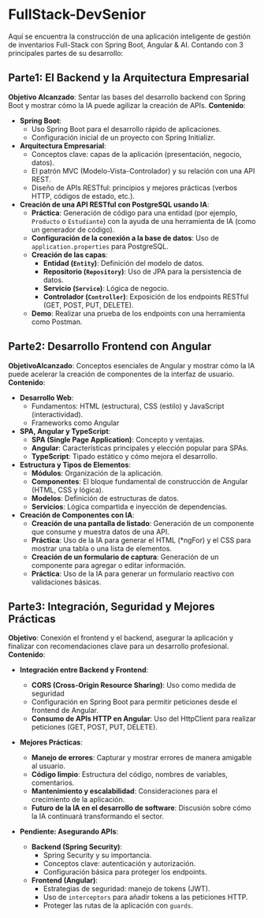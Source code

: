 # FullStack-DevSenior
Aquí se encuentra la construcción de una aplicación inteligente de gestión de inventarios Full-Stack con Spring Boot, Angular &amp; AI. Contando con 3 principales partes de su desarrollo:

## Parte1: El Backend y la Arquitectura Empresarial
**Objetivo Alcanzado**: Sentar las bases del desarrollo backend con Spring Boot y mostrar cómo la IA puede agilizar la creación de APIs.
**Contenido**:
- **Spring Boot**:
  - Uso Spring Boot para el desarrollo rápido de aplicaciones.
  - Configuración inicial de un proyecto con Spring Initializr.
- **Arquitectura Empresarial**:
  - Conceptos clave: capas de la aplicación (presentación, negocio, datos).
  - El patrón MVC (Modelo-Vista-Controlador) y su relación con una API REST.
  - Diseño de APIs RESTful: principios y mejores prácticas (verbos HTTP, códigos de estado, etc.).
- **Creación de una API RESTful con PostgreSQL usando IA**:
  - **Práctica**: Generación de código para una entidad (por ejemplo, `Producto` o `Estudiante`) con la ayuda de una herramienta de IA (como un generador de código).
  - **Configuración de la conexión a la base de datos**: Uso de `application.properties` para PostgreSQL.
  - **Creación de las capas**:
    - **Entidad (`Entity`)**: Definición del modelo de datos.
    - **Repositorio (`Repository`)**: Uso de JPA para la persistencia de datos.
    - **Servicio (`Service`)**: Lógica de negocio.
    - **Controlador (`Controller`)**: Exposición de los endpoints RESTful (GET, POST, PUT, DELETE).
  - **Demo**: Realizar una prueba de los endpoints con una herramienta como Postman.

## Parte2: Desarrollo Frontend con Angular
**ObjetivoAlcanzado**: Conceptos esenciales de Angular y mostrar cómo la IA puede acelerar la creación de componentes de la interfaz de usuario.
**Contenido**:
- **Desarrollo Web**:
  - Fundamentos: HTML (estructura), CSS (estilo) y JavaScript (interactividad).
  - Frameworks como Angular
- **SPA, Angular y TypeScript**:
  - **SPA (Single Page Application)**: Concepto y ventajas.
  - **Angular**: Características principales y elección popular para SPAs.
  - **TypeScript**: Tipado estático y cómo mejora el desarrollo.
- **Estructura y Tipos de Elementos**:
  - **Módulos**: Organización de la aplicación.
  - **Componentes**: El bloque fundamental de construcción de Angular (HTML, CSS y lógica).
  - **Modelos**: Definición de estructuras de datos.
  - **Servicios**: Lógica compartida e inyección de dependencias.
- **Creación de Componentes con IA**:
  - **Creación de una pantalla de listado**: Generación de un componente que consume y muestra datos de una API.
  - **Práctica**: Uso de la IA para generar el HTML (*ngFor) y el CSS para mostrar una tabla o una lista de elementos.
  - **Creación de un formulario de captura**: Generación de un componente para agregar o editar información.
  - **Práctica**: Uso de la IA para generar un formulario reactivo con validaciones básicas.

## Parte3: Integración, Seguridad y Mejores Prácticas
**Objetivo**: Conexión el frontend y el backend, asegurar la aplicación y finalizar con recomendaciones clave para un desarrollo profesional.
**Contenido**:
- **Integración entre Backend y Frontend**:
  - **CORS (Cross-Origin Resource Sharing)**: Uso como medida de seguridad
  - Configuración en Spring Boot para permitir peticiones desde el frontend de Angular.
  - **Consumo de APIs HTTP en Angular**: Uso del HttpClient para realizar peticiones (GET, POST, PUT, DELETE).

- **Mejores Prácticas**:
  - **Manejo de errores**: Capturar y mostrar errores de manera amigable al usuario.
  - **Código limpio**: Estructura del código, nombres de variables, comentarios.
  - **Mantenimiento y escalabilidad**: Consideraciones para el crecimiento de la aplicación.
  - **Futuro de la IA en el desarrollo de software**: Discusión sobre cómo la IA continuará transformando el sector.
- **Pendiente: Asegurando APIs**:
  - **Backend (Spring Security)**:
    - Spring Security y su importancia.
    - Conceptos clave: autenticación y autorización.
    - Configuración básica para proteger los endpoints.
  - **Frontend (Angular)**:
    - Estrategias de seguridad: manejo de tokens (JWT).
    - Uso de `interceptors` para añadir tokens a las peticiones HTTP.
    - Proteger las rutas de la aplicación con `guards`.
